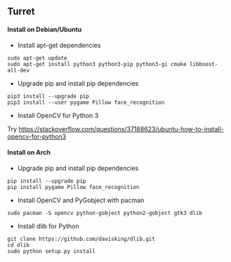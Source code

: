 
## **Turret** ##

#### Install on Debian/Ubuntu ####

 - Install apt-get dependencies
 
```
sudo apt-get update
sudo apt-get install python3 python3-pip python3-gi cmake libboost-all-dev
```

 - Upgrade pip and install pip dependencies
 
```
pip3 install --upgrade pip
pip3 install --user pygame Pillow face_recognition
```

 - Install OpenCV for Python 3
 
 Try https://stackoverflow.com/questions/37188623/ubuntu-how-to-install-opencv-for-python3


#### Install on Arch ####

 - Upgrade pip and install pip dependencies
 
```
pip install --upgrade pip
pip install pygame Pillow face_recognition
```
 - Install OpenCV and PyGobject with pacman
```
sudo pacman -S opencv python-gobject python2-gobject gtk3 dlib
```
 - Install dlib for Python
```
git clone https://github.com/davisking/dlib.git
cd dlib
sudo python setup.py install
```
